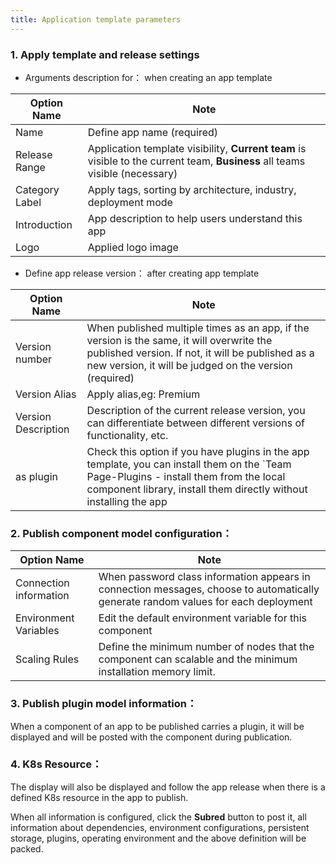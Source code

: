 ```yaml
---
title: Application template parameters
---
```


### 1. Apply template and release settings

- Arguments description for： when creating an app template

| Option Name    | Note                                                                                                                                            |
| -------------- | ----------------------------------------------------------------------------------------------------------------------------------------------- |
| Name           | Define app name (required)                                                                                                   |
| Release Range  | Application template visibility, **Current team** is visible to the current team, **Business** all teams visible (necessary) |
| Category Label | Apply tags, sorting by architecture, industry, deployment mode                                                                                  |
| Introduction   | App description to help users understand this app                                                                                               |
| Logo           | Applied logo image                                                                                                                              |

- Define app release version： after creating app template

| Option Name         | Note                                                                                                                                                                                                                                        |
| ------------------- | ------------------------------------------------------------------------------------------------------------------------------------------------------------------------------------------------------------------------------------------- |
| Version number      | When published multiple times as an app, if the version is the same, it will overwrite the published version. If not, it will be published as a new version, it will be judged on the version (required) |
| Version Alias       | Apply alias,eg: Premium                                                                                                                                                                                                     |
| Version Description | Description of the current release version, you can differentiate between different versions of functionality, etc.                                                                                                         |
| as plugin           | Check this option if you have plugins in the app template, you can install them on the \`Team Page-Plugins - install them from the local component library, install them directly without installing the app                                |

### 2. Publish component model configuration：

| Option Name            | Note                                                                                                                               |
| ---------------------- | ---------------------------------------------------------------------------------------------------------------------------------- |
| Connection information | When password class information appears in connection messages, choose to automatically generate random values for each deployment |
| Environment Variables  | Edit the default environment variable for this component                                                                           |
| Scaling Rules          | Define the minimum number of nodes that the component can scalable and the minimum installation memory limit.      |

### 3. Publish plugin model information：

When a component of an app to be published carries a plugin, it will be displayed and will be posted with the component during publication.

### 4. K8s Resource：

The display will also be displayed and follow the app release when there is a defined K8s resource in the app to publish.

When all information is configured, click the **Subred** button to post it, all information about dependencies, environment configurations, persistent storage, plugins, operating environment and the above definition will be packed.

